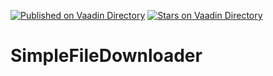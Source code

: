 [![Published on Vaadin  Directory](https://img.shields.io/badge/Vaadin%20Directory-published-00b4f0.svg)](https://vaadin.com/directory/component/simplefiledownloader)
[![Stars on Vaadin Directory](https://img.shields.io/vaadin-directory/star/simplefiledownloader.svg)](https://vaadin.com/directory/component/simplefiledownloader)

# SimpleFileDownloader
